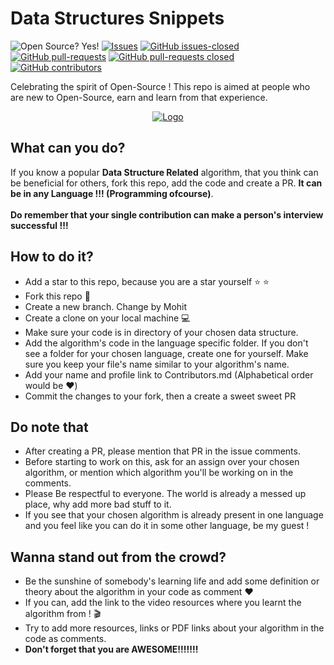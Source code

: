 # Data Structures Snippets

![Open Source? Yes!](https://badgen.net/badge/Open%20Source%20%3F/Yes%21/blue?icon=github) [![Issues](https://img.shields.io/github/issues/Nikzy7/Data-Structures-Snippets)](https://github.com/Nikzy7/Data-Structures-Snippets/issues) [![GitHub issues-closed](https://img.shields.io/github/issues-closed/Nikzy7/Data-Structures-Snippets)](https://GitHub.com/Nikzy7/Data-Structures-Snippets/issues?q=is%3Aissue+is%3Aclosed) [![GitHub pull-requests](https://img.shields.io/github/issues-pr/Nikzy7/Data-Structures-Snippets)](https://GitHub.com/Nikzy7/Data-Structures-Snippets/pull/) [![GitHub pull-requests closed](https://img.shields.io/github/issues-pr-closed/Nikzy7/Data-Structures-Snippets)](https://GitHub.com/Nikzy7/Data-Structures-Snippets/pull/) [![GitHub contributors](https://img.shields.io/github/contributors/Nikzy7/Data-Structures-Snippets)](https://GitHub.com/Nikzy7/Data-Structures-Snippets/graphs/contributors/)<br>



Celebrating the spirit of Open-Source ! This repo is aimed at people who are new to Open-Source, earn and learn from that experience.

<p align="center">
  <a href="https://hacktoberfest.digitalocean.com/">
    <img src="https://i.ibb.co/4FjRdbH/Logo-Sponsors-Light.png" alt="Logo">
  </a>
</p>

## What can you do?
If you know a popular **Data Structure Related** algorithm, that you think can be beneficial for others, fork this repo, add the code and create a PR. **It can be in any Language !!! (Programming ofcourse)**.<br><br>
**Do remember that your single contribution can make a person's interview successful !!!**

## How to do it?
- Add a star to this repo, because you are a star yourself :star: :star:
- Fork this repo :fork_and_knife:
- Create a new branch. Change by Mohit
- Create a clone on your local machine :computer:
- Make sure your code is in directory of your chosen data structure.
- Add the algorithm's code in the language specific folder. If you don't see a folder for your chosen language, create one for yourself. Make sure you keep your file's name similar to your algorithm's name.
- Add your name and profile link to Contributors.md (Alphabetical order would be :heart:)
- Commit the changes to your fork, then a create a sweet sweet PR

## Do note that
- After creating a PR, please mention that PR in the issue comments.
- Before starting to work on this, ask for an assign over your chosen algorithm, or mention which algorithm you'll be working on in the comments.
- Please Be respectful to everyone. The world is already a messed up place, why add more bad stuff to it.
- If you see that your chosen algorithm is already present in one language and you feel like you can do it in some other language, be my guest !

## Wanna stand out from the crowd?
- Be the sunshine of somebody's learning life and add some definition or theory about the algorithm in your code as comment :heart:
- If you can, add the link to the video resources where you learnt the algorithm from ! :clapper:
- Try to add more resources, links or PDF links about your algorithm in the code as comments.
- **Don't forget that you are AWESOME!!!!!!!**

